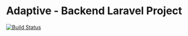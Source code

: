 # Adaptive - Backend Laravel Project

[![Build Status](https://travis-ci.com/HarriBellThomas/adaptive-php.svg?token=zdqxmjKjYitf3HJEzgrp&branch=master)](https://travis-ci.com/HarriBellThomas/adaptive-php)
